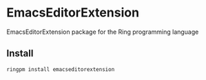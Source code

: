 # EmacsEditorExtension

EmacsEditorExtension package for the Ring programming language

## Install

	ringpm install emacseditorextension
